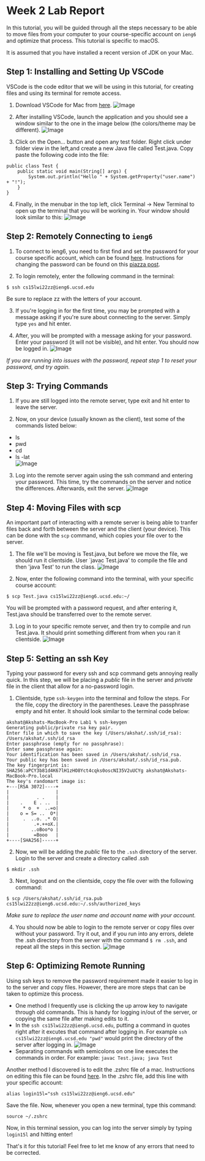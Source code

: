 # Week 2 Lab Report

In this tutorial, you will be guided through all the steps necessary to be able to move files from your computer to your course-specific account on `ieng6` and optimize that process. This tutorial is specific to macOS.

It is assumed that you have installed a recent version of JDK on your Mac.

## Step 1: Installing and Setting Up VSCode

VSCode is the code editor that we will be using in this tutorial, for creating files and using its terminal for remote access.

1. Download VSCode for Mac from [here](https://code.visualstudio.com/download).
![Image](1_1.png)

2. After installing VSCode, launch the application and you should see a window similar to the one in the image below (the colors/theme may be different).
![Image](1_2.png)

3. Click on the Open... button and open any test folder. Right click under folder view in the left,and create a new Java file called Test.java. Copy paste the following code into the file:

```
public class Test {
    public static void main(String[] args) {
        System.out.println("Hello " + System.getProperty("user.name") + "!");
    }
}
```
4. Finally, in the menubar in the top left, click Terminal -> New Terminal to open up the terminal that you will be working in. Your window should look similar to this:
![Image](1_4.png)

## Step 2: Remotely Connecting to `ieng6`

1. To connect to ieng6, you need to first find and set the password for your course specific account, which can be found [here](https://sdacs.ucsd.edu/~icc/index.php). Instructions for changing the password can be found on this [piazza post](https://piazza.com/class/kxs0toocqhv4og?cid=54).

2. To login remotely, enter the following command in the terminal:
```
$ ssh cs15lwi22zz@ieng6.ucsd.edu
```
Be sure to replace zz with the letters of your account.

3. If you're logging in for the first time, you may be prompted with a message asking if you're sure about connecting to the server. Simply type `yes` and hit enter.

4. After, you will be prompted with a message asking for your password. Enter your password (it will not be visible), and hit enter. You should now be logged in.
![Image](2_4.png)

*If you are running into issues with the password, repeat step 1 to reset your password, and try again.*

## Step 3: Trying Commands

1. If you are still logged into the remote server, type exit and hit enter to leave the server.

2. Now, on your device (usually known as the client), test some of the commands listed below:
* ls
* pwd
* cd
* ls -lat  
![Image](3_2.png)

3. Log into the remote server again using the ssh command and entering your password. This time, try the commands on the server and notice the differences. Afterwards, exit the server.
![Image](3_3.png)

## Step 4: Moving Files with scp

An important part of interacting with a remote server is being able to tranfer files back and forth between the server and the client (your device). This can be done with the `scp` command, which copies your file over to the server.

1. The file we'll be moving is Test.java, but before we move the file, we should run it clientside. User `javac Test.java' to compile the file and then 'java Test' to run the class.
![Image](4_1.png)

2. Now, enter the following command into the terminal, with your specific course account:
```
$ scp Test.java cs15lwi22zz@ieng6.ucsd.edu:~/
```
You will be prompted with a password request, and after entering it, Test.java should be transferred over to the remote server.

3. Log in to your specific remote server, and then try to compile and run Test.java. It should print something different from when you ran it clientside.
![Image](4_3.png)

## Step 5: Setting an ssh Key

Typing your password for every ssh and scp command gets annoying really quick. In this step, we will be placing a *public* file in the server and *private* file in the client that allow for a no-password login.

1. Clientside, type `ssh-keygen` into the terminal and follow the steps. For the file, copy the directory in the parentheses. Leave the passphrase empty and hit enter. It should look similar to the terminal code below:

```
akshat@Akshats-MacBook-Pro Lab1 % ssh-keygen
Generating public/private rsa key pair.
Enter file in which to save the key (/Users/akshat/.ssh/id_rsa): /Users/akshat/.ssh/id_rsa
Enter passphrase (empty for no passphrase): 
Enter same passphrase again: 
Your identification has been saved in /Users/akshat/.ssh/id_rsa.
Your public key has been saved in /Users/akshat/.ssh/id_rsa.pub.
The key fingerprint is:
SHA256:aPCY3b81d4K67lH1zHO8Yct4cqks0oscNI35V2uUCYg akshat@Akshats-MacBook-Pro.local
The key's randomart image is:
+---[RSA 3072]----+
|                 |
|          . .    |
|    .    E . ..  |
|     * o  +  ..=o|
|    o = S= ..  O*|
|     .  ..o. .* O|
|         .+.++oX.|
|        ..oBoo*o |
|         =Booo   |
+----[SHA256]-----+
```

2. Now, we will be adding the *public* file to the `.ssh` directory of the server. Login to the server and create a directory called .ssh
```
$ mkdir .ssh
```

3. Next, logout and on the clientside, copy the file over with the following command:

```
$ scp /Users/akshat/.ssh/id_rsa.pub cs15lwi22zz@ieng6.ucsd.edu:~/.ssh/authorized_keys
```

*Make sure to replace the user name and account name with your account.*

4. You should now be able to login to the remote server or copy files over without your password. Try it out, and if you run into any errors, delete the .ssh directory from the server with the command `$ rm .ssh`, and repeat all the steps in this section.
![Image](5_4.png)

## Step 6: Optimizing Remote Running
Using ssh keys to remove the password requirement made it easier to log in to the server and copy files. However, there are more steps that can be taken to optimize this process. 

* One method I frequently use is clicking the up arrow key to navigate through old commands. This is handy for logging in/out of the server, or copying the same file after making edits to it.
* In the `ssh cs15lwi22zz@ieng6.ucsd.edu`, putting a command in quotes right after it excutes that command after logging in. For example `ssh cs15lwi22zz@ieng6.ucsd.edu "pwd"` would print the directory of the server after logging in.
![Image](6_1.png)
* Separating commands with semicolons on one line executes the commands in order. For example: `javac Test.java; java Test`

Another method I discovered is to edit the .zshrc file of a mac. Instructions on editing this file can be found [here](https://stackoverflow.com/questions/36157663/editing-the-zshrc-file). In the .zshrc file, add this line with your specific account:
```
alias login15l="ssh cs15lwi22zz@ieng6.ucsd.edu"
```

Save the file. Now, whenever you open a new terminal, type this command:
```
source ~/.zshrc
```

Now, in this terminal session, you can log into the server simply by typing `login15l` and hitting enter!


That's it for this tutorial! Feel free to let me know of any errors that need to be corrected.


